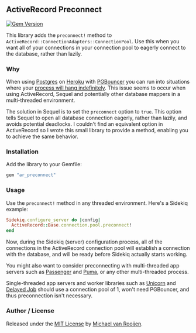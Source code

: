 ## ActiveRecord Preconnect

[![Gem Version](https://badge.fury.io/rb/ar_preconnect.svg)](https://badge.fury.io/rb/ar_preconnect)

This library adds the `preconnect!` method to `ActiveRecord::ConnectionAdapters::ConnectionPool`. Use this when you want all of your connections in your connection pool to eagerly connect to the database, rather than lazily.

### Why

When using [Postgres] on [Heroku] with [PGBouncer] you can run into situations where your [process will hang indefinitely]. This issue seems to occur when using ActiveRecord, Sequel and potentially other database mappers in a multi-threaded environment. 

The solution in Sequel is to set the `preconnect` option to `true`. This option tells Sequel to open all database connection eagerly, rather than lazily, and avoids potential deadlocks. I couldn't find an equivalent option in ActiveRecord so I wrote this small library to provide a method, enabling you to achieve the same behavior.


### Installation

Add the library to your Gemfile:

```rb
gem "ar_preconnect"
```


### Usage

Use the `preconnect!` method in any threaded environment. Here's a Sidekiq example:


```rb
Sidekiq.configure_server do |config|
  ActiveRecord::Base.connection.pool.preconnect!
end
```

Now, during the Sidekiq (server) configuration process, all of the connections in the ActiveRecord connection pool will establish a connection with the database, and will be ready before Sidekiq actually starts working.

You might also want to consider preconnecting with multi-threaded app servers such as [Passenger] and [Puma], or any other multi-threaded process.

Single-threaded app servers and worker libraries such as [Unicorn] and [Delayed Job] should use a connection pool of 1, won't need PGBouncer, and thus preconnection isn't necessary.


### Author / License

Released under the [MIT License] by [Michael van Rooijen].

[Postgres]: http://www.postgresql.org
[Heroku]: https://www.heroku.com
[PGBouncer]: https://pgbouncer.github.io
[Sidekiq]: http://sidekiq.org
[Passenger]: https://www.phusionpassenger.com
[Unicorn]: http://unicorn.bogomips.org
[Puma]: http://puma.io
[Delayed Job]: https://github.com/collectiveidea/delayed_job/
[process will hang indefinitely]: https://github.com/heroku/heroku-buildpack-pgbouncer/issues/29
[MIT License]: https://github.com/mrrooijen/ar_preconnect/blob/master/LICENSE
[Michael van Rooijen]: http://michael.vanrooijen.io
